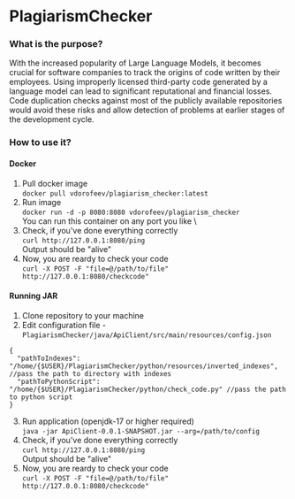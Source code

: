 # PlagiarismChecker

### What is the purpose?
  With the increased popularity of Large Language Models, it becomes crucial for software companies to track the origins of code written by their employees. Using improperly licensed third-party code generated by a language model can lead to significant reputational and financial losses. Code duplication checks against most of the publicly available repositories would avoid these risks and allow detection of problems at earlier stages of the development cycle.
  
### How to use it?
#### Docker
1. Pull docker image \
`docker pull vdorofeev/plagiarism_checker:latest`
2. Run image \
`docker run -d -p 8080:8080 vdorofeev/plagiarism_checker` \
You can run this container on any port you like \
2. Check, if you've done everything correctly \
    `curl http://127.0.0.1:8080/ping` \
    Output should be "alive" 
3. Now, you are reardy to check your code \
`curl -X POST -F "file=@/path/to/file" http://127.0.0.1:8080/checkcode"`

#### Running JAR
1. Clone repository to your machine
2. Edit configuration file - `PlagiarismChecker/java/ApiClient/src/main/resources/config.json` 
```
{
  "pathToIndexes": "/home/{$USER}/PlagiarismChecker/python/resources/inverted_indexes", //pass the path to directory with indexes
  "pathToPythonScript": "/home/{$USER}/PlagiarismChecker/python/check_code.py" //pass the path to python script
}
```
3. Run application (openjdk-17 or higher required) \
`java -jar ApiClient-0.0.1-SNAPSHOT.jar --arg=/path/to/config`
4. Check, if you've done everything correctly \
    `curl http://127.0.0.1:8080/ping` \
    Output should be "alive"
5. Now, you are reardy to check your code \
`curl -X POST -F "file=@/path/to/file" http://127.0.0.1:8080/checkcode"`



